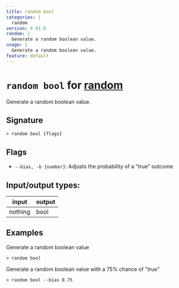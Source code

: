 ```yaml
---
title: random bool
categories: |
  random
version: 0.91.0
random: |
  Generate a random boolean value.
usage: |
  Generate a random boolean value.
feature: default
---
```

<!-- This file is automatically generated. Please edit the command in https://github.com/nushell/nushell instead. -->

# `random bool` for [random](/commands/categories/random.md)

<div class='command-title'>Generate a random boolean value.</div>

## Signature

```> random bool {flags} ```

## Flags

 -  `--bias, -b {number}`: Adjusts the probability of a "true" outcome


## Input/output types:

| input   | output |
| ------- | ------ |
| nothing | bool   |

## Examples

Generate a random boolean value
```nu
> random bool

```

Generate a random boolean value with a 75% chance of "true"
```nu
> random bool --bias 0.75

```
